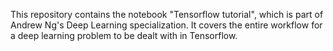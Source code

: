 This repository contains the notebook "Tensorflow tutorial", which is part of Andrew Ng's Deep Learning specialization.
It covers the entire workflow for a deep learning problem to be dealt with in Tensorflow.
